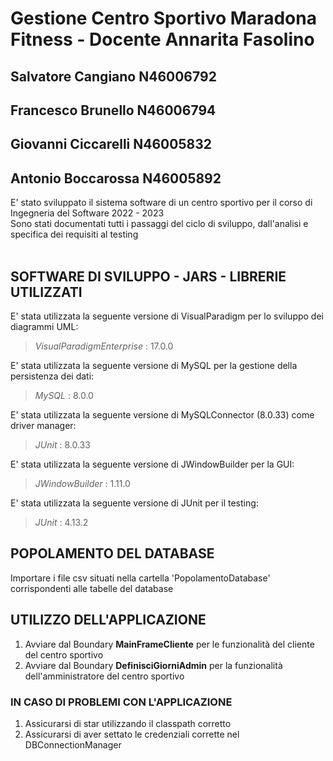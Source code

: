 # Gestione Centro Sportivo Maradona Fitness - Docente Annarita Fasolino
## Salvatore Cangiano N46006792
## Francesco Brunello N46006794
## Giovanni Ciccarelli N46005832
## Antonio Boccarossa N46005892

E' stato sviluppato il sistema software di un centro sportivo per il corso di Ingegneria del Software 2022 - 2023 <br>
Sono stati documentati tutti i passaggi del ciclo di sviluppo, dall'analisi e specifica dei requisiti al testing <br><br>

## SOFTWARE DI SVILUPPO - JARS - LIBRERIE UTILIZZATI

E' stata utilizzata la seguente versione di VisualParadigm per lo sviluppo dei diagrammi UML:

> _VisualParadigmEnterprise_ : 17.0.0

E' stata utilizzata la seguente versione di MySQL per la gestione della persistenza dei dati:

> _MySQL_ : 8.0.0

E' stata utilizzata la seguente versione di MySQLConnector (8.0.33) come driver manager:

> _JUnit_ : 8.0.33

E' stata utilizzata la seguente versione di JWindowBuilder per la GUI:

> _JWindowBuilder_ : 1.11.0

E' stata utilizzata la seguente versione di JUnit per il testing:

> _JUnit_ : 4.13.2


## POPOLAMENTO DEL DATABASE

Importare i file csv situati nella cartella 'PopolamentoDatabase' corrispondenti alle tabelle del database    

## UTILIZZO DELL'APPLICAZIONE

1. Avviare dal Boundary **MainFrameCliente** per le funzionalità del cliente del centro sportivo
2. Avviare dal Boundary **DefinisciGiorniAdmin** per la funzionalità dell'amministratore del centro sportivo

### IN CASO DI PROBLEMI CON L'APPLICAZIONE
1. Assicurarsi di star utilizzando il classpath corretto
2. Assicurarsi di aver settato le credenziali corrette nel DBConnectionManager
